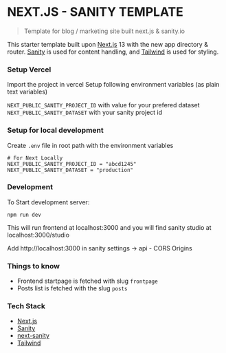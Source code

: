 # NEXT.JS - SANITY TEMPLATE

> Template for blog / marketing site built next.js & sanity.io

This starter template built upon [Next.js](https://nextjs.org/) 13 with the new app directory & router.
[Sanity](https://sanity.io/) is used for content handling,
and [Tailwind](https://tailwindcss.com/) is used for styling.

### Setup Vercel

Import the project in vercel
Setup following environment variables (as plain text variables)

`NEXT_PUBLIC_SANITY_PROJECT_ID` with value for your prefered dataset
`NEXT_PUBLIC_SANITY_DATASET` with your sanity project id

### Setup for local development

Create `.env` file in root path with the environment variables

```
# For Next Locally
NEXT_PUBLIC_SANITY_PROJECT_ID = "abcd1245"
NEXT_PUBLIC_SANITY_DATASET = "production"
```

### Development

To Start development server:

```
npm run dev
```

This will run frontend at localhost:3000
and you will find sanity studio at localhost:3000/studio

Add http://localhost:3000 in sanity settings -> api - CORS Origins

### Things to know

* Frontend startpage is fetched with slug `frontpage`
* Posts list is fetched with the slug `posts`

### Tech Stack

- [Next.js](https://nextjs.org/)
- [Sanity](https://sanity.io/)
- [next-sanity](https://github.com/sanity-io/next-sanity)
- [Tailwind](https://tailwindcss.com/)
